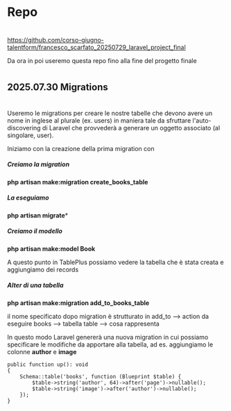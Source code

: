# ############################################################################
# Repo
# ############################################################################

https://github.com/corso-giugno-talentform/francesco_scarfato_20250729_laravel_project_final

Da ora in poi useremo questa repo fino alla fine del progetto finale


# ############################################################################
## 2025.07.30 Migrations
# ############################################################################

Useremo le migrations per creare le nostre tabelle che devono avere un nome in inglese al plurale (ex. users) in maniera tale da sfruttare l'auto-discovering di Laravel che provvederà a generare un oggetto associato (al singolare, user).

Iniziamo con la creazione della prima migration con

##### Creiamo la migration
**php artisan make:migration create_books_table**

##### La eseguiamo
**php artisan migrate***

##### Creiamo il modello
**php artisan make:model Book**

A questo punto in TablePlus possiamo vedere la tabella che è stata creata e aggiungiamo dei records

##### Alter di una tabella
**php artisan make:migration add_to_books_table**

il nome specificato dopo migration è strutturato in
add_to  --> action da eseguire
books   --> tabella
table   --> cosa rappresenta

In questo modo Laravel genererà una nuova migration in cui possiamo specificare le modifiche da apportare alla tabella, ad es. aggiungiamo le colonne **author** e **image**

    public function up(): void
    {
        Schema::table('books', function (Blueprint $table) {
            $table->string('author', 64)->after('page')->nullable();
            $table->string('image')->after('author')->nullable();
        });
    }


